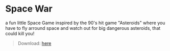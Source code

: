 # Space War
a fun little Space Game
inspired by the 90's hit game "Asteroids" where you have to fly arround space and watch out for big dangerous asteroids, that could kill you!


> Download: [here](https://github.com/LmaoPewPew/Space_War/releases)
